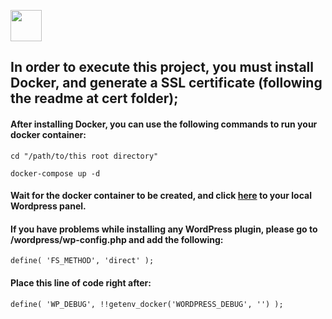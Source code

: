 <img align="center" height=50 src="https://seeklogo.com/images/W/wordpress-logo-9F351E1870-seeklogo.com.png"></img>


 ## In order to execute this project, you must install Docker, and generate a SSL certificate (following the readme at cert folder);

 #### After installing Docker, you can use the following commands to run your docker container:

    cd "/path/to/this root directory"

    docker-compose up -d

#### Wait for the docker container to be created, and click [here]('https://localhost/wp-admin') to your local Wordpress panel.

#### If you have problems while installing any WordPress plugin, please go to /wordpress/wp-config.php and add the following:

    define( 'FS_METHOD', 'direct' );

#### Place this line of code right after:

    define( 'WP_DEBUG', !!getenv_docker('WORDPRESS_DEBUG', '') );
